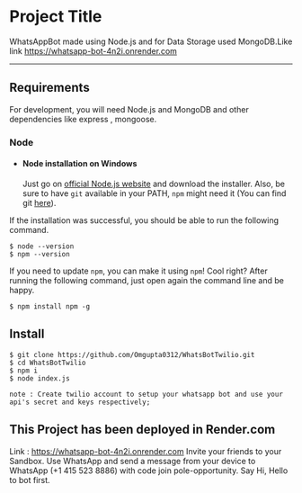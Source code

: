 # Project Title
WhatsAppBot made using Node.js and for Data Storage used MongoDB.Like link https://whatsapp-bot-4n2i.onrender.com

---
## Requirements

For development, you will need Node.js and MongoDB and other dependencies like express , mongoose.

### Node
- #### Node installation on Windows

  Just go on [official Node.js website](https://nodejs.org/) and download the installer.
Also, be sure to have `git` available in your PATH, `npm` might need it (You can find git [here](https://git-scm.com/)).

If the installation was successful, you should be able to run the following command.

    $ node --version
    $ npm --version

If you need to update `npm`, you can make it using `npm`! Cool right? After running the following command, just open again the command line and be happy.

    $ npm install npm -g

###


## Install
    $ git clone https://github.com/Omgupta0312/WhatsBotTwilio.git
    $ cd WhatsBotTwilio
    $ npm i
    $ node index.js

    note : Create twilio account to setup your whatsapp bot and use your api's secret and keys respectively;

## This Project has been deployed in Render.com
Link : https://whatsapp-bot-4n2i.onrender.com
Invite your friends to your Sandbox. Use WhatsApp and send a message from your device to
WhatsApp (+1 415 523 8886)
with code join pole-opportunity.
Say Hi, Hello to bot first.

